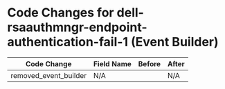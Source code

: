# Code Changes for dell-rsaauthmngr-endpoint-authentication-fail-1 (Event Builder)

| Code Change | Field Name | Before | After |
|-------------|------------|--------|-------|
| removed_event_builder | N/A |  | N/A |